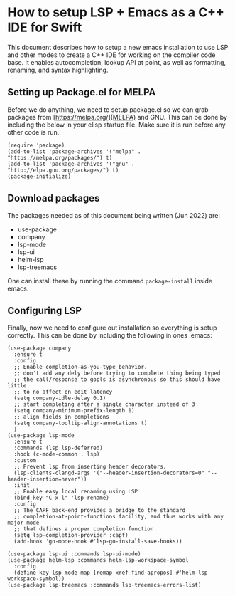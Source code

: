 # How to setup LSP + Emacs as a C++ IDE for Swift

This document describes how to setup a new emacs installation to use LSP and
other modes to create a C++ IDE for working on the compiler code base. It
enables autocompletion, lookup API at point, as well as formatting, renaming,
and syntax highlighting.

## Setting up Package.el for MELPA

Before we do anything, we need to setup package.el so we can grab packages from
[https://melpa.org/](MELPA) and GNU. This can be done by
including the below in your elisp startup file. Make sure it is run before any
other code is run.

```
(require 'package)
(add-to-list 'package-archives '("melpa" . "https://melpa.org/packages/") t)
(add-to-list 'package-archives '("gnu" . "http://elpa.gnu.org/packages/") t)
(package-initialize)
```

## Download packages

The packages needed as of this document being written (Jun 2022) are:

* use-package
* company
* lsp-mode
* lsp-ui
* helm-lsp
* lsp-treemacs

One can install these by running the command `package-install` inside emacs.

## Configuring LSP

Finally, now we need to configure out installation so everything is setup
correctly. This can be done by including the following in ones .emacs:

```
(use-package company
  :ensure t
  :config
  ;; Enable completion-as-you-type behavior.
  ;; don't add any dely before trying to complete thing being typed
  ;; the call/response to gopls is asynchronous so this should have little
  ;; to no affect on edit latency
  (setq company-idle-delay 0.1)
  ;; start completing after a single character instead of 3
  (setq company-minimum-prefix-length 1)
  ;; align fields in completions
  (setq company-tooltip-align-annotations t)
  )
(use-package lsp-mode
  :ensure t
  :commands (lsp lsp-deferred)
  :hook (c-mode-common . lsp)
  :custom
  ;; Prevent lsp from inserting header decorators.
  (lsp-clients-clangd-args '("--header-insertion-decorators=0" "--header-insertion=never"))
  :init
  ;; Enable easy local renaming using LSP
  (bind-key "C-x l" 'lsp-rename)
  :config
  ;; The CAPF back-end provides a bridge to the standard
  ;; completion-at-point-functions facility, and thus works with any major mode
  ;; that defines a proper completion function.
  (setq lsp-completion-provider :capf)
  (add-hook 'go-mode-hook #'lsp-go-install-save-hooks))

(use-package lsp-ui :commands lsp-ui-mode)
(use-package helm-lsp :commands helm-lsp-workspace-symbol
  :config
  (define-key lsp-mode-map [remap xref-find-apropos] #'helm-lsp-workspace-symbol))
(use-package lsp-treemacs :commands lsp-treemacs-errors-list)
```
